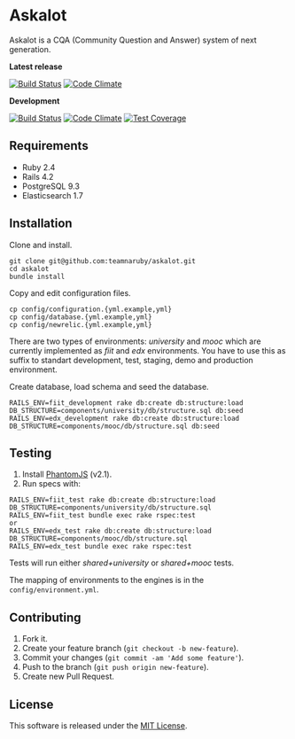 # Askalot

Askalot is a CQA (Community Question and Answer) system of next generation.

**Latest release**

[![Build Status](https://travis-ci.com/isrba/askalot.svg?token=KiGHuQ2duxZsskaxboZE&branch=master)](https://travis-ci.com/isrba/askalot)  [![Code Climate](https://codeclimate.com/github/AskalotCQA/askalot/badges/gpa.svg)](https://codeclimate.com/github/AskalotCQA/askalot)

**Development**

[![Build Status](https://travis-ci.com/isrba/askalot.svg?token=KiGHuQ2duxZsskaxboZE&branch=development)](https://travis-ci.com/isrba/askalot)  [![Code Climate](https://codeclimate.com/repos/5710ad164c2a41314500449b/badges/f0124b8f7e331110e733/gpa.svg)](https://codeclimate.com/repos/5710ad164c2a41314500449b/feed)  [![Test Coverage](https://codeclimate.com/repos/5710ad164c2a41314500449b/badges/f0124b8f7e331110e733/coverage.svg)](https://codeclimate.com/repos/5710ad164c2a41314500449b/coverage)

## Requirements

* Ruby 2.4
* Rails 4.2
* PostgreSQL 9.3
* Elasticsearch 1.7

## Installation

Clone and install.

```
git clone git@github.com:teamnaruby/askalot.git
cd askalot
bundle install
```

Copy and edit configuration files.

```
cp config/configuration.{yml.example,yml}
cp config/database.{yml.example,yml}
cp config/newrelic.{yml.example,yml}
```

There are two types of environments: *university* and *mooc* which are currently implemented as *fiit* and *edx* environments.
You have to use this as suffix to standart development, test, staging, demo and production environment.

Create database, load schema and seed the database.

```
RAILS_ENV=fiit_development rake db:create db:structure:load DB_STRUCTURE=components/university/db/structure.sql db:seed
RAILS_ENV=edx_development rake db:create db:structure:load DB_STRUCTURE=components/mooc/db/structure.sql db:seed
```

## Testing

1. Install [PhantomJS](http://phantomjs.org/) (v2.1).
2. Run specs with:

```
RAILS_ENV=fiit_test rake db:create db:structure:load DB_STRUCTURE=components/university/db/structure.sql
RAILS_ENV=fiit_test bundle exec rake rspec:test
or
RAILS_ENV=edx_test rake db:create db:structure:load DB_STRUCTURE=components/mooc/db/structure.sql
RAILS_ENV=edx_test bundle exec rake rspec:test
```

Tests will run either *shared+university* or *shared+mooc* tests.

The mapping of environments to the engines is in the `config/environment.yml`.

## Contributing

1. Fork it.
2. Create your feature branch (`git checkout -b new-feature`).
3. Commit your changes (`git commit -am 'Add some feature'`).
4. Push to the branch (`git push origin new-feature`).
5. Create new Pull Request.

## License

This software is released under the [MIT License](LICENSE.md).
